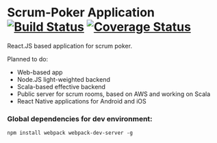 # Scrum-Poker Application [![Build Status][build-badge]][build] [![Coverage Status][coveralls-badge]][coveralls] 

React.JS based application for scrum poker.

Planned to do:
- Web-based app
- Node.JS light-weighted backend
- Scala-based effective backend
- Public server for scrum rooms, based on AWS and working on Scala
- React Native applications for Android and iOS

### Global dependencies for dev environment:
`npm install webpack webpack-dev-server -g`


[build-badge]: https://travis-ci.org/EuDgee/Scrum-Poker-App.svg?branch=master
[build]: https://travis-ci.org/EuDgee/Scrum-Poker-App

[coveralls-badge]: https://coveralls.io/repos/github/EuDgee/Scrum-Poker-App/badge.svg?branch=master
[coveralls]: https://coveralls.io/github/EuDgee/Scrum-Poker-App?branch=master
